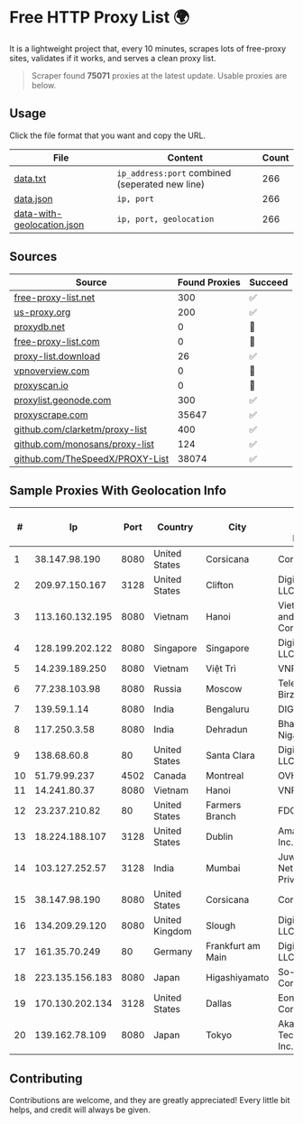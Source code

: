 
# Free HTTP Proxy List 🌍

It is a lightweight project that, every 10 minutes, scrapes lots of free-proxy sites, validates if it works, and serves a clean proxy list.


> Scraper found **75071** proxies at the latest update. Usable proxies are below.

## Usage

Click the file format that you want and copy the URL.


|File|Content|Count|
|----|-------|-----|
|[data.txt](https://raw.githubusercontent.com/themiralay/Proxy-List-World/master/data.txt)|`ip_address:port` combined (seperated new line)|266|
|[data.json](https://raw.githubusercontent.com/themiralay/Proxy-List-World/master/data.json)|`ip, port`|266|
|[data-with-geolocation.json](https://raw.githubusercontent.com/themiralay/Proxy-List-World/master/data-with-geolocation.json)|`ip, port, geolocation`|266|

## Sources

|Source|Found Proxies|Succeed|
|------|-------------|-------|
|[free-proxy-list.net](https://free-proxy-list.net)|300|✅|
|[us-proxy.org](https://www.us-proxy.org)|200|✅|
|[proxydb.net](http://proxydb.net)|0|🚫|
|[free-proxy-list.com](https://free-proxy-list.com/?page=&port=&type%5B%5D=http&type%5B%5D=https&up_time=0&search=Search)|0|🚫|
|[proxy-list.download](https://www.proxy-list.download/HTTP)|26|✅|
|[vpnoverview.com](https://vpnoverview.com/privacy/anonymous-browsing/free-proxy-servers)|0|🚫|
|[proxyscan.io](https://www.proxyscan.io)|0|🚫|
|[proxylist.geonode.com](https://proxylist.geonode.com/api/proxy-list?limit=300&page=1&sort_by=lastChecked&sort_type=desc&protocols=http,https)|300|✅|
|[proxyscrape.com](https://api.proxyscrape.com/v2/?request=displayproxies&protocol=http&timeout=10000&country=all&ssl=all&anonymity=all)|35647|✅|
|[github.com/clarketm/proxy-list](https://raw.githubusercontent.com/clarketm/proxy-list/master/proxy-list-raw.txt)|400|✅|
|[github.com/monosans/proxy-list](https://raw.githubusercontent.com/monosans/proxy-list/main/proxies/http.txt)|124|✅|
|[github.com/TheSpeedX/PROXY-List](https://raw.githubusercontent.com/TheSpeedX/PROXY-List/master/http.txt)|38074|✅|


## Sample Proxies With Geolocation Info

|#|Ip|Port|Country|City|Internet Service Provider|
|-|--|----|-------|----|-------------------------|
|1|38.147.98.190|8080|United States|Corsicana|Corsicana ISD|
|2|209.97.150.167|3128|United States|Clifton|DigitalOcean, LLC|
|3|113.160.132.195|8080|Vietnam|Hanoi|VietNam Post and Telecom Corporation|
|4|128.199.202.122|8080|Singapore|Singapore|DigitalOcean, LLC|
|5|14.239.189.250|8080|Vietnam|Việt Trì|VNPT|
|6|77.238.103.98|8080|Russia|Moscow|Telecom-Birzha, LLC|
|7|139.59.1.14|8080|India|Bengaluru|DIGITALOCEAN|
|8|117.250.3.58|8080|India|Dehradun|Bharat Sanchar Nigam Ltd|
|9|138.68.60.8|80|United States|Santa Clara|DigitalOcean, LLC|
|10|51.79.99.237|4502|Canada|Montreal|OVH SAS|
|11|14.241.80.37|8080|Vietnam|Hanoi|VNPT|
|12|23.237.210.82|80|United States|Farmers Branch|FDCservers.net|
|13|18.224.188.107|3128|United States|Dublin|Amazon.com, Inc.|
|14|103.127.252.57|3128|India|Mumbai|Juweriyah Networks Private Limited|
|15|38.147.98.190|8080|United States|Corsicana|Corsicana ISD|
|16|134.209.29.120|8080|United Kingdom|Slough|DigitalOcean, LLC|
|17|161.35.70.249|80|Germany|Frankfurt am Main|DigitalOcean, LLC|
|18|223.135.156.183|8080|Japan|Higashiyamato|So-net Corporation|
|19|170.130.202.134|3128|United States|Dallas|Eonix Corporation|
|20|139.162.78.109|8080|Japan|Tokyo|Akamai Technologies, Inc.|



## Contributing

Contributions are welcome, and they are greatly appreciated! Every
little bit helps, and credit will always be given.


